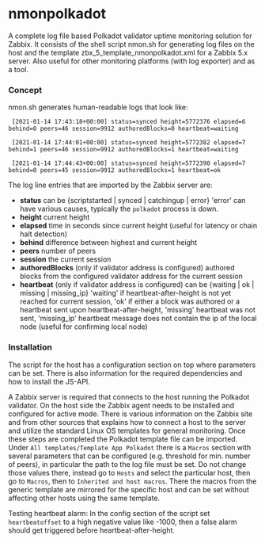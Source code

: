 # nmonpolkadot

A complete log file based Polkadot validator uptime monitoring solution for Zabbix. It consists of the shell script nmon.sh for generating log files on the host and the template zbx_5_template_nmonpolkadot.xml for a Zabbix 5.x server. Also useful for other monitoring platforms (with log exporter) and as a tool.

### Concept

nmon.sh generates human-readable logs that look like:

`
[2021-01-14 17:43:18+00:00] status=synced height=5772376 elapsed=6 behind=0 peers=46 session=9912 authoredBlocks=0 heartbeat=waiting`
 
`
[2021-01-14 17:44:01+00:00] status=synced height=5772382 elapsed=7 behind=1 peers=46 session=9912 authoredBlocks=1 heartbeat=waiting`
 
`
[2021-01-14 17:44:43+00:00] status=synced height=5772390 elapsed=7 behind=0 peers=45 session=9912 authoredBlocks=1 heartbeat=ok`

The log line entries that are imported by the Zabbix server are:

* **status** can be {scriptstarted | synced | catchingup | error} 'error' can have various causes, typically the `polkadot` process is down.
* **height** current height
* **elapsed** time in seconds since current height (useful for latency or chain halt detection)
* **behind** difference between highest and current height
* **peers** number of peers
* **session** the current session 
* **authoredBlocks** (only if validator address is configured) authored blocks from the configured validator address for the current session
* **heartbeat** (only if validator address is configured) can be {waiting | ok | missing | missing_ip} 'waiting' if heartbeat-after-height is not yet reached for current session, 'ok' if either a block was authored or a heartbeat sent upon heartbeat-after-height, 'missing' heartbeat was not sent, 'missing_ip' heartbeat message does not contain the ip of the local node (useful for confirming local node)

### Installation

The script for the host has a configuration section on top where parameters can be set. There is also information for the required dependencies and how to install the JS-API.

A Zabbix server is required that connects to the host running the Polkadot validator. On the host side the Zabbix agent needs to be installed and configured for active mode. There is various information on the Zabbix site and from other sources that explains how to connect a host to the server and utilize the standard Linux OS templates for general monitoring. Once these steps are completed the Polkadot template file can be imported. Under `All templates/Template App Polkadot` there is a `Macros` section with several parameters that can be configured (e.g. threshold for min. number of peers), in particular the path to the log file must be set. Do not change those values there, instead go to `Hosts` and select the particular host, then go to `Macros`, then to `Inherited and host macros`. There the macros from the generic template are mirrored for the specific host and can be set without affecting other hosts using the same template.

Testing heartbeat alarm: In the config section of the script set `heartbeatoffset` to a high negative value like -1000, then a false alarm should get triggered before heartbeat-after-height. 
